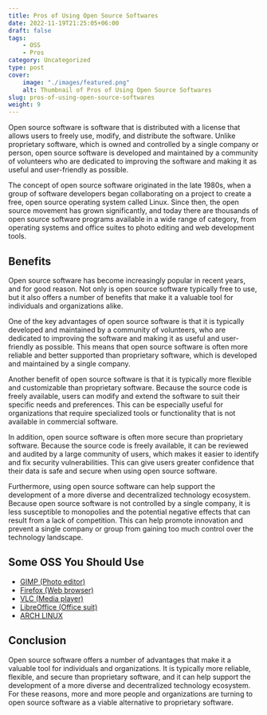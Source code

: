```yaml
---
title: Pros of Using Open Source Softwares
date: 2022-11-19T21:25:05+06:00
draft: false
tags: 
    - OSS
    - Pros
category: Uncategorized
type: post
cover:
    image: "./images/featured.png"
    alt: Thumbnail of Pros of Using Open Source Softwares
slug: pros-of-using-open-source-softwares
weight: 9
---
```


Open source software is software that is distributed with a license that allows users to freely use, modify, and distribute the software. Unlike proprietary software, which is owned and controlled by a single company or person, open source software is developed and maintained by a community of volunteers who are dedicated to improving the software and making it as useful and user-friendly as possible.

The concept of open source software originated in the late 1980s, when a group of software developers began collaborating on a project to create a free, open source operating system called Linux. Since then, the open source movement has grown significantly, and today there are thousands of open source software programs available in a wide range of category, from operating systems and office suites to photo editing and web development tools.

## Benefits

Open source software has become increasingly popular in recent years, and for good reason. Not only is open source software typically free to use, but it also offers a number of benefits that make it a valuable tool for individuals and organizations alike.

One of the key advantages of open source software is that it is typically developed and maintained by a community of volunteers, who are dedicated to improving the software and making it as useful and user-friendly as possible. This means that open source software is often more reliable and better supported than proprietary software, which is developed and maintained by a single company.

Another benefit of open source software is that it is typically more flexible and customizable than proprietary software. Because the source code is freely available, users can modify and extend the software to suit their specific needs and preferences. This can be especially useful for organizations that require specialized tools or functionality that is not available in commercial software.

In addition, open source software is often more secure than proprietary software. Because the source code is freely available, it can be reviewed and audited by a large community of users, which makes it easier to identify and fix security vulnerabilities. This can give users greater confidence that their data is safe and secure when using open source software.

Furthermore, using open source software can help support the development of a more diverse and decentralized technology ecosystem. Because open source software is not controlled by a single company, it is less susceptible to monopolies and the potential negative effects that can result from a lack of competition. This can help promote innovation and prevent a single company or group from gaining too much control over the technology landscape.

## Some OSS You Should Use

- [GIMP (Photo editor)](https://www.gimp.org/)
- [Firefox (Web browser)](https://www.mozilla.org/en-US/firefox/new/)
- [VLC (Media player)](https://www.videolan.org/vlc/)
- [LibreOffice (Office suit)](https://www.libreoffice.org/)
- [ARCH LINUX](https://archlinux.org/)

## Conclusion

Open source software offers a number of advantages that make it a valuable tool for individuals and organizations. It is typically more reliable, flexible, and secure than proprietary software, and it can help support the development of a more diverse and decentralized technology ecosystem. For these reasons, more and more people and organizations are turning to open source software as a viable alternative to proprietary software.